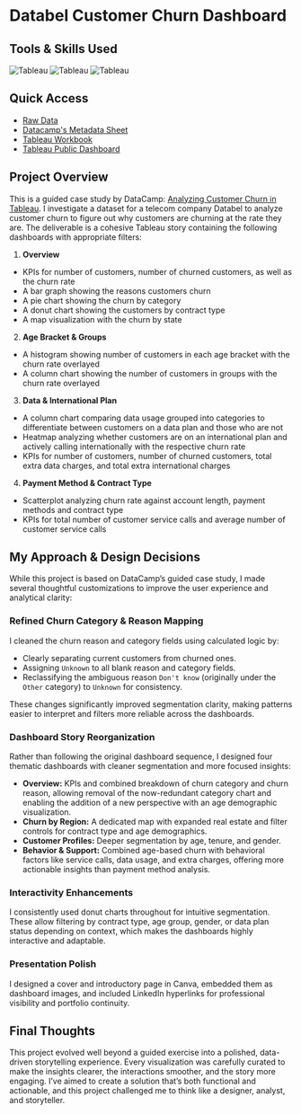 # Databel Customer Churn Dashboard

## Tools & Skills Used

![Tableau](https://img.shields.io/badge/Tableau-Dashboard-%235778a4)
![Tableau](https://img.shields.io/badge/Tableau-Data%20Analysis-%235778a4)
![Tableau](https://img.shields.io/badge/Tableau-Interactive%20Filtering-%235778a4)  

## Quick Access

- [Raw Data](/databel-data.csv)
- [Datacamp's Metadata Sheet](/databel-datacamp-metadata.pdf)
- [Tableau Workbook](/databel-customer-churn.twbx)
- [Tableau Public Dashboard](https://public.tableau.com/app/profile/annelize.krause/viz/DatabelCustomerChurn_17521508586280/customer-churn)

## Project Overview

This is a guided case study by DataCamp: [Analyzing Customer Churn in Tableau](https://app.datacamp.com/learn/courses/case-study-analyzing-customer-churn-in-tableau). I investigate a dataset for a telecom company Databel to analyze customer churn to figure out why customers are churning at the rate they are. The deliverable is a cohesive Tableau story containing the following dashboards with appropriate filters:

1. **Overview**

- KPIs for number of customers, number of churned customers, as well as the churn rate
- A bar graph showing the reasons customers churn
- A pie chart showing the churn by category
- A donut chart showing the customers by contract type
- A map visualization with the churn by state

2. **Age Bracket & Groups**

- A histogram showing number of customers in each age bracket with the churn rate overlayed
- A column chart showing the number of customers in groups with the churn rate overlayed

3. **Data & International Plan**

- A column chart comparing data usage grouped into categories to differentiate between customers on a data plan and those who are not
- Heatmap analyzing whether customers are on an international plan and actively calling internationally with the respective churn rate
- KPIs for number of customers, number of churned customers, total extra data charges, and total extra international charges

4. **Payment Method & Contract Type**

- Scatterplot analyzing churn rate against account length, payment methods and contract type
- KPIs for total number of customer service calls and average number of customer service calls

## My Approach & Design Decisions

While this project is based on DataCamp’s guided case study, I made several thoughtful customizations to improve the user experience and analytical clarity:

### Refined Churn Category & Reason Mapping

I cleaned the churn reason and category fields using calculated logic by:

- Clearly separating current customers from churned ones.
- Assigning `Unknown` to all blank reason and category fields.
- Reclassifying the ambiguous reason `Don't know` (originally under the `Other` category) to `Unknown` for consistency.

These changes significantly improved segmentation clarity, making patterns easier to interpret and filters more reliable across the dashboards.

### Dashboard Story Reorganization

Rather than following the original dashboard sequence, I designed four thematic dashboards with cleaner segmentation and more focused insights:

- **Overview:** KPIs and combined breakdown of churn category and churn reason, allowing removal of the now-redundant category chart and enabling the addition of a new perspective with an age demographic visualization.
- **Churn by Region:** A dedicated map with expanded real estate and filter controls for contract type and age demographics.
- **Customer Profiles:** Deeper segmentation by age, tenure, and gender.
- **Behavior & Support:** Combined age-based churn with behavioral factors like service calls, data usage, and extra charges, offering more actionable insights than payment method analysis.

### Interactivity Enhancements

I consistently used donut charts throughout for intuitive segmentation. These allow filtering by contract type, age group, gender, or data plan status depending on context, which makes the dashboards highly interactive and adaptable.

### Presentation Polish

I designed a cover and introductory page in Canva, embedded them as dashboard images, and included LinkedIn hyperlinks for professional visibility and portfolio continuity.

## Final Thoughts

This project evolved well beyond a guided exercise into a polished, data-driven storytelling experience. Every visualization was carefully curated to make the insights clearer, the interactions smoother, and the story more engaging. I’ve aimed to create a solution that’s both functional and actionable, and this project challenged me to think like a designer, analyst, and storyteller.
